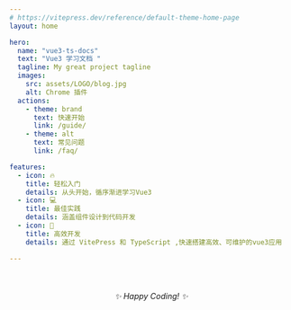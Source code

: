```yaml
---
# https://vitepress.dev/reference/default-theme-home-page
layout: home

hero:
  name: "vue3-ts-docs"
  text: "Vue3 学习文档 "
  tagline: My great project tagline
  images: 
    src: assets/LOGO/blog.jpg
    alt: Chrome 插件
  actions:
    - theme: brand
      text: 快速开始
      link: /guide/
    - theme: alt
      text: 常见问题
      link: /faq/

features:
  - icon: 🔥
    title: 轻松入门
    details: 从头开始，循序渐进学习Vue3
  - icon: 💻
    title: 最佳实践
    details: 涵盖组件设计到代码开发
  - icon: 🚀
    title: 高效开发
    details: 通过 VitePress 和 TypeScript ,快速搭建高效、可维护的vue3应用

---
```


<div style="text-align: center; margin-top:50px;">
  <em>✨ Happy Coding! ✨</em>
</div>